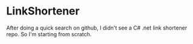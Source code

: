 LinkShortener
=============
After doing a quick search on github, I didn't see a C# .net link shortener repo. So I'm starting from scratch.
